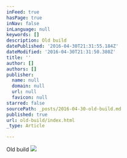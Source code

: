 ```yaml
---
inFeed: true
hasPage: true
inNav: false
inLanguage: null
keywords: []
description: Old build
datePublished: '2016-04-30T21:31:55.184Z'
dateModified: '2016-04-30T21:31:50.380Z'
title: ''
author: []
authors: []
publisher:
  name: null
  domain: null
  url: null
  favicon: null
starred: false
sourcePath: _posts/2016-04-30-old-build.md
published: true
url: old-build/index.html
_type: Article

---
```

Old build
![](https://the-grid-user-content.s3-us-west-2.amazonaws.com/90f5edc9-4f70-4b74-ac4b-44b255d303a5.jpg)